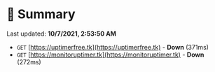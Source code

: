 # 📖 Summary
Last updated: **10/7/2021, 2:53:50 AM**

- `GET` [https://uptimerfree.tk](https://uptimerfree.tk) - **Down** (371ms)
- `GET` [https://monitoruptimer.tk](https://monitoruptimer.tk) - **Down** (272ms)
